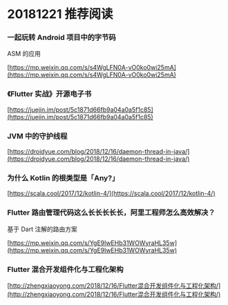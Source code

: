 # 20181221 推荐阅读

### 一起玩转 Android 项目中的字节码

ASM 的应用

[https://mp.weixin.qq.com/s/s4WgLFN0A-vO0ko0wi25mA](https://mp.weixin.qq.com/s/s4WgLFN0A-vO0ko0wi25mA)

### 《Flutter 实战》开源电子书

[https://juejin.im/post/5c1871d66fb9a04a0a5f1c85](https://juejin.im/post/5c1871d66fb9a04a0a5f1c85)

### JVM 中的守护线程

[https://droidyue.com/blog/2018/12/16/daemon-thread-in-java/](https://droidyue.com/blog/2018/12/16/daemon-thread-in-java/)

### 为什么 Kotlin 的根类型是「Any?」

[https://scala.cool/2017/12/kotlin-4/](https://scala.cool/2017/12/kotlin-4/)

### Flutter 路由管理代码这么长长长长长，阿里工程师怎么高效解决？

基于 Dart 注解的路由方案

[https://mp.weixin.qq.com/s/YgE9lwEHb31WOWyraHL35w](https://mp.weixin.qq.com/s/YgE9lwEHb31WOWyraHL35w)

### Flutter 混合开发组件化与工程化架构

[http://zhengxiaoyong.com/2018/12/16/Flutter混合开发组件化与工程化架构/](http://zhengxiaoyong.com/2018/12/16/Flutter混合开发组件化与工程化架构/)